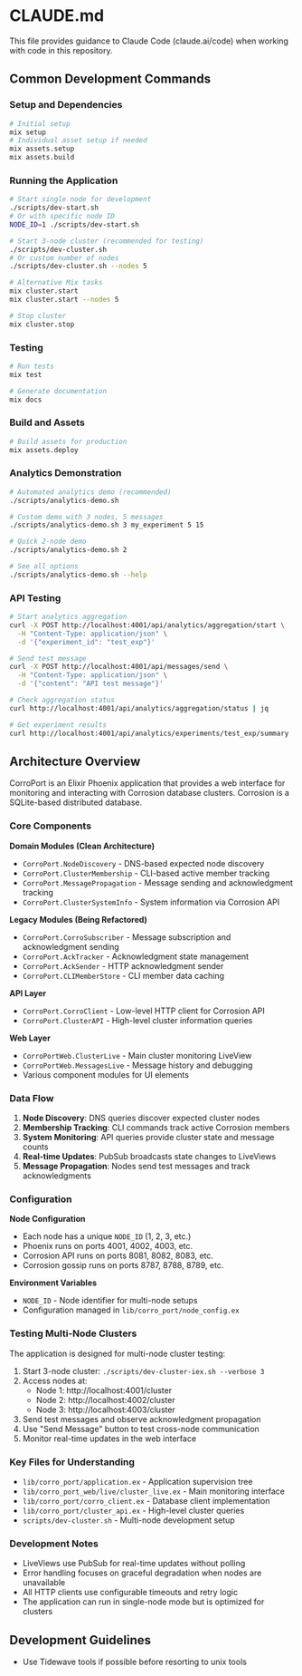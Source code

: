 # CLAUDE.md

This file provides guidance to Claude Code (claude.ai/code) when working with code in this repository.

## Common Development Commands

### Setup and Dependencies
```bash
# Initial setup
mix setup
# Individual asset setup if needed
mix assets.setup
mix assets.build
```

### Running the Application
```bash
# Start single node for development
./scripts/dev-start.sh
# Or with specific node ID
NODE_ID=1 ./scripts/dev-start.sh

# Start 3-node cluster (recommended for testing)
./scripts/dev-cluster.sh
# Or custom number of nodes
./scripts/dev-cluster.sh --nodes 5

# Alternative Mix tasks
mix cluster.start
mix cluster.start --nodes 5

# Stop cluster
mix cluster.stop
```

### Testing
```bash
# Run tests
mix test

# Generate documentation
mix docs
```

### Build and Assets
```bash
# Build assets for production
mix assets.deploy
```

### Analytics Demonstration
```bash
# Automated analytics demo (recommended)
./scripts/analytics-demo.sh

# Custom demo with 3 nodes, 5 messages
./scripts/analytics-demo.sh 3 my_experiment 5 15

# Quick 2-node demo
./scripts/analytics-demo.sh 2

# See all options
./scripts/analytics-demo.sh --help
```

### API Testing
```bash
# Start analytics aggregation
curl -X POST http://localhost:4001/api/analytics/aggregation/start \
  -H "Content-Type: application/json" \
  -d '{"experiment_id": "test_exp"}'

# Send test message
curl -X POST http://localhost:4001/api/messages/send \
  -H "Content-Type: application/json" \
  -d '{"content": "API test message"}'

# Check aggregation status
curl http://localhost:4001/api/analytics/aggregation/status | jq

# Get experiment results
curl http://localhost:4001/api/analytics/experiments/test_exp/summary | jq
```

## Architecture Overview

CorroPort is an Elixir Phoenix application that provides a web interface for monitoring and interacting with Corrosion database clusters. Corrosion is a SQLite-based distributed database.

### Core Components

**Domain Modules (Clean Architecture)**
- `CorroPort.NodeDiscovery` - DNS-based expected node discovery
- `CorroPort.ClusterMembership` - CLI-based active member tracking  
- `CorroPort.MessagePropagation` - Message sending and acknowledgment tracking
- `CorroPort.ClusterSystemInfo` - System information via Corrosion API

**Legacy Modules (Being Refactored)**
- `CorroPort.CorroSubscriber` - Message subscription and acknowledgment sending
- `CorroPort.AckTracker` - Acknowledgment state management
- `CorroPort.AckSender` - HTTP acknowledgment sender
- `CorroPort.CLIMemberStore` - CLI member data caching

**API Layer**
- `CorroPort.CorroClient` - Low-level HTTP client for Corrosion API
- `CorroPort.ClusterAPI` - High-level cluster information queries

**Web Layer**
- `CorroPortWeb.ClusterLive` - Main cluster monitoring LiveView
- `CorroPortWeb.MessagesLive` - Message history and debugging
- Various component modules for UI elements

### Data Flow

1. **Node Discovery**: DNS queries discover expected cluster nodes
2. **Membership Tracking**: CLI commands track active Corrosion members  
3. **System Monitoring**: API queries provide cluster state and message counts
4. **Real-time Updates**: PubSub broadcasts state changes to LiveViews
5. **Message Propagation**: Nodes send test messages and track acknowledgments

### Configuration

**Node Configuration**
- Each node has a unique `NODE_ID` (1, 2, 3, etc.)
- Phoenix runs on ports 4001, 4002, 4003, etc.
- Corrosion API runs on ports 8081, 8082, 8083, etc.
- Corrosion gossip runs on ports 8787, 8788, 8789, etc.

**Environment Variables**
- `NODE_ID` - Node identifier for multi-node setups
- Configuration managed in `lib/corro_port/node_config.ex`

### Testing Multi-Node Clusters

The application is designed for multi-node cluster testing:

1. Start 3-node cluster: `./scripts/dev-cluster-iex.sh --verbose 3`
2. Access nodes at:
   - Node 1: http://localhost:4001/cluster
   - Node 2: http://localhost:4002/cluster  
   - Node 3: http://localhost:4003/cluster
3. Send test messages and observe acknowledgment propagation
4. Use "Send Message" button to test cross-node communication
5. Monitor real-time updates in the web interface

### Key Files for Understanding

- `lib/corro_port/application.ex` - Application supervision tree
- `lib/corro_port_web/live/cluster_live.ex` - Main monitoring interface
- `lib/corro_port/corro_client.ex` - Database client implementation
- `lib/corro_port/cluster_api.ex` - High-level cluster queries
- `scripts/dev-cluster.sh` - Multi-node development setup

### Development Notes

- LiveViews use PubSub for real-time updates without polling
- Error handling focuses on graceful degradation when nodes are unavailable
- All HTTP clients use configurable timeouts and retry logic
- The application can run in single-node mode but is optimized for clusters

## Development Guidelines

- Use Tidewave tools if possible before resorting to unix tools